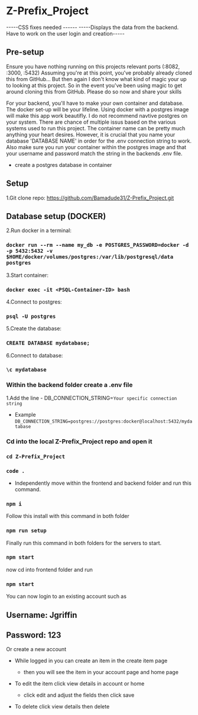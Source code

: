 
# Z-Prefix_Project

-----CSS fixes needed ------
-----Displays the data from the backend. Have to work on the user login and creation-----


## Pre-setup

Ensure you have nothing running on this projects relevant ports (:8082, :3000, :5432)
Assuming you're at this point, you've probably already cloned this from GitHub... But then again I don't know what kind of magic your up to looking at this project. So in the event you've been using magic to get around cloning this from GitHub. Please do so now and share your skills

For your backend, you'll have to make your own container and database. The docker set-up will be your lifeline. Using docker with a postgres image will make this app work beautifly. I do not recommend navtive postgres on your system. There are chance of multiple issus based on the various systems used to run this project. The container name can be pretty much anything your heart desires. However, it is crucial that you name your database 'DATABASE NAME' in order for the .env connection string to work. Also make sure you run your container within the postgres image and that your username and password match the string in the backends .env file.

 * create a postgres database in container

## Setup

1.Git clone repo: https://github.com/Bamadude31/Z-Prefix_Project.git

## Database setup (DOCKER)

2.Run docker in a terminal:

### `docker run --rm --name my_db -e POSTGRES_PASSWORD=docker -d -p 5432:5432 -v $HOME/docker/volumes/postgres:/var/lib/postgresql/data postgres`

3.Start container:

### `docker exec -it <PSQL-Container-ID> bash`

4.Connect to postgres:

### `psql -U postgres`

5.Create the database:

### `CREATE DATABASE mydatabase;`

6.Connect to database:

### `\c mydatabase`

### Within the backend folder create a .env file

1.Add the line - DB_CONNECTION_STRING=`Your specific connection string`

* Example `DB_CONNECTION_STRING=postgres://postgres:docker@localhost:5432/mydatabase`

### Cd into the local Z-Prefix_Project repo and open it

### `cd Z-Prefix_Project`

### `code .`

* Independently move within the frontend and backend folder and run this command.

### `npm i`

Follow this install with this command in both folder

### `npm run setup`

Finally run this command in both folders for the servers to start.

### `npm start`

now cd into frontend folder and run

### `npm start`

You can now login to an existing account such as

## Username: Jgriffin

## Password: 123

Or create a new account

* While logged in you can create an item in the create item page
  * then you will see the item in your account page and home page

* To edit the item click view details in account or home
  * click edit and adjust the fields then click save

* To delete click view details then delete
